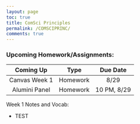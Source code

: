 ```yaml
---
layout: page
toc: true
title: ComSci Principles
permalink: /COMSCIPRINC/
comments: true
---
```



### Upcoming Homework/Assignments:

| Coming Up     | Type      |    Due Date |
| :----:        |    :----: |     :----:  |
| Canvas Week 1 | Homework  | 8/29        |
| Alumini Panel | Homework  | 10 PM, 8/29 | 
                       
                      

Week 1 Notes and Vocab:
- TEST
